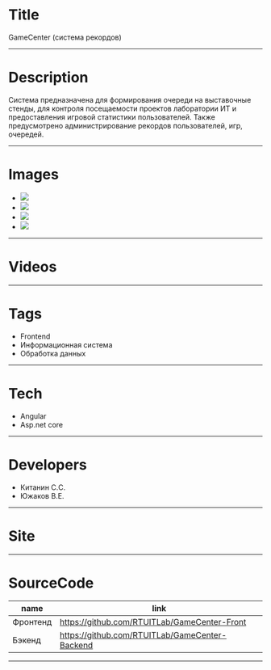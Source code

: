 # Title

GameCenter (система рекордов)

---

# Description

Система предназначена для формирования очереди на выставочные стенды, для контроля посещаемости проектов лаборатории ИТ и предоставления игровой статистики пользователей. Также предусмотрено администрирование  рекордов пользователей, игр, очередей.

---

# Images

- ![](LANDING/1.png)
- ![](LANDING/2.png)
- ![](LANDING/3.png)
- ![](LANDING/4.png)

---

# Videos

---

# Tags

- Frontend
- Информационная система
- Обработка данных

---

# Tech

- Angular
- Asp.net core

---

# Developers

- Китанин С.C.
- Южаков В.Е.

---

# Site

---

# SourceCode

| name     | link                                           |
| -------- | ---------------------------------------------- |
| Фронтенд | https://github.com/RTUITLab/GameCenter-Front   |
| Бэкенд   | https://github.com/RTUITLab/GameCenter-Backend |

---
